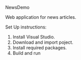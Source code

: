 NewsDemo

Web application for news articles.

Set Up instructions:

1. Install Visual Studio.
2. Download and import poject.
3. Install required packages.
4. Build and run

